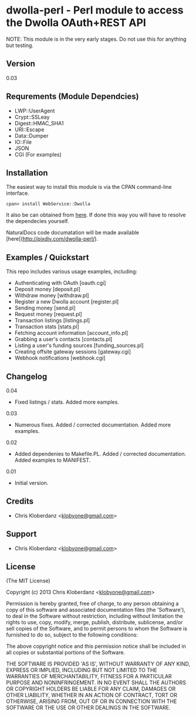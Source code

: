 dwolla-perl - Perl module to access the Dwolla OAuth+REST API
===========

NOTE: This module is in the very early stages. Do not use this for anything but testing.

## Version

0.03

## Requrements (Module Dependcies)

* LWP::UserAgent
* Crypt::SSLeay
* Digest::HMAC_SHA1
* URI::Escape
* Data::Dumper
* IO::File
* JSON
* CGI (For examples)

## Installation

The easiest way to install this module is via the CPAN command-line interface.

`cpan> install WebService::Dwolla`

It also be can obtained from [here](http://search.cpan.org/~klobyone/). If done
this way you will have to resolve the dependecies yourself.

NaturalDocs code documatation will be made available [here[(http://pixdiv.com/dwolla-perl/).

## Examples / Quickstart

This repo includes various usage examples, including:

* Authenticating with OAuth [oauth.cgi]
* Deposit money [deposit.pl]
* Withdraw money [withdraw.pl]
* Register a new Dwolla account [register.pl]
* Sending money [send.pl]
* Request money [request.pl]
* Transaction listings [listings.pl]
* Transaction stats [stats.pl]
* Fetching account information [account_info.pl]
* Grabbing a user's contacts [contacts.pl]
* Listing a user's funding sources [funding_sources.pl]
* Creating offsite gateway sessions [gateway.cgi]
* Webhook notifications [webhook.cgi]

## Changelog

0.04

* Fixed listings / stats. Added more eamples.

0.03

* Numerous fixes. Added / corrected documentation. Added more examples.

0.02

* Added dependenies to Makefile.PL. Added / corrected documentation. Added examples to MANIFEST.

0.01

* Initial version.

## Credits

- Chris Kloberdanz &lt;klobyone@gmail.com&gt;

## Support

- Chris Kloberdanz &lt;klobyone@gmail.com&gt;

## License 

(The MIT License)

Copyright (c) 2013 Chris Kloberdanz &lt;klobyone@gmail.com&gt;

Permission is hereby granted, free of charge, to any person obtaining
a copy of this software and associated documentation files (the
'Software'), to deal in the Software without restriction, including
without limitation the rights to use, copy, modify, merge, publish,
distribute, sublicense, and/or sell copies of the Software, and to
permit persons to whom the Software is furnished to do so, subject to
the following conditions:

The above copyright notice and this permission notice shall be
included in all copies or substantial portions of the Software.

THE SOFTWARE IS PROVIDED 'AS IS', WITHOUT WARRANTY OF ANY KIND,
EXPRESS OR IMPLIED, INCLUDING BUT NOT LIMITED TO THE WARRANTIES OF
MERCHANTABILITY, FITNESS FOR A PARTICULAR PURPOSE AND NONINFRINGEMENT.
IN NO EVENT SHALL THE AUTHORS OR COPYRIGHT HOLDERS BE LIABLE FOR ANY
CLAIM, DAMAGES OR OTHER LIABILITY, WHETHER IN AN ACTION OF CONTRACT,
TORT OR OTHERWISE, ARISING FROM, OUT OF OR IN CONNECTION WITH THE
SOFTWARE OR THE USE OR OTHER DEALINGS IN THE SOFTWARE.
